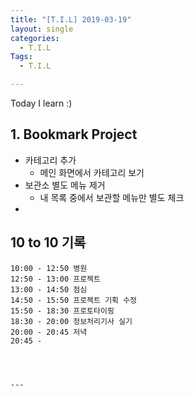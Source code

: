 ```yaml
---
title: "[T.I.L] 2019-03-19"
layout: single
categories:
  - T.I.L
Tags:
  - T.I.L

---
```

Today I learn :)  

   
## 1. Bookmark Project     
* 카테고리 추가  
  * 메인 화면에서 카테고리 보기
* 보관소 별도 메뉴 제거  
  * 내 목록 중에서 보관할 메뉴만 별도 체크  
* 

  
## 10 to 10 기록

```
10:00 - 12:50 병원  
12:50 - 13:00 프로젝트   
13:00 - 14:50 점심  
14:50 - 15:50 프로젝트 기획 수정   
15:50 - 18:30 프로토타이핑  
18:30 - 20:00 정보처리기사 실기  
20:00 - 20:45 저녁  
20:45 -   




---


